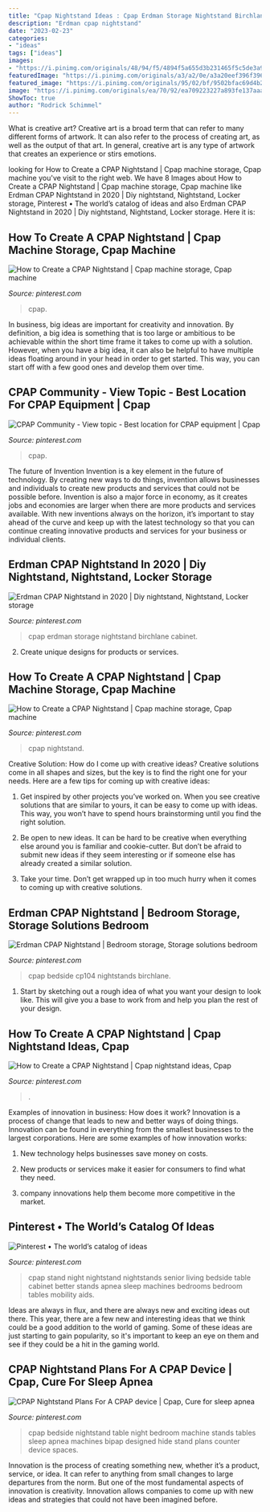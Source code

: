 ```yaml
---
title: "Cpap Nightstand Ideas : Cpap Erdman Storage Nightstand Birchlane Cabinet"
description: "Erdman cpap nightstand"
date: "2023-02-23"
categories:
- "ideas"
tags: ["ideas"]
images:
- "https://i.pinimg.com/originals/48/94/f5/4894f5a655d3b231465f5c5de3a9a0b2.jpg"
featuredImage: "https://i.pinimg.com/originals/a3/a2/0e/a3a20eef396f396e9ed77cb911e414ea.jpg"
featured_image: "https://i.pinimg.com/originals/95/02/bf/9502bfac69d4b2d9ad4d76d902ff83ca.jpg"
image: "https://i.pinimg.com/originals/ea/70/92/ea709223227a893fe137aaa720baa83d.png"
ShowToc: true
author: "Rodrick Schimmel"
---
```



What is creative art?
Creative art is a broad term that can refer to many different forms of artwork. It can also refer to the process of creating art, as well as the output of that art. In general, creative art is any type of artwork that creates an experience or stirs emotions.

	

		
looking for How to Create a CPAP Nightstand | Cpap machine storage, Cpap machine you've visit to the right web. We have 8 Images about How to Create a CPAP Nightstand | Cpap machine storage, Cpap machine like Erdman CPAP Nightstand in 2020 | Diy nightstand, Nightstand, Locker storage, Pinterest • The world’s catalog of ideas and also Erdman CPAP Nightstand in 2020 | Diy nightstand, Nightstand, Locker storage. Here it is:
		
    
## How To Create A CPAP Nightstand | Cpap Machine Storage, Cpap Machine

<img loading=lazy src="https://i.pinimg.com/originals/ea/70/92/ea709223227a893fe137aaa720baa83d.png" onerror="this.onerror=null;this.src='https://tse2.mm.bing.net/th?id=OIP.tUL-AxWH0FKES_spNBtFFwHaLG&amp;pid=15.1';" alt="How to Create a CPAP Nightstand | Cpap machine storage, Cpap machine">

_Source: pinterest.com_

>cpap. 

	

In business, big ideas are important for creativity and innovation. By definition, a big idea is something that is too large or ambitious to be achievable within the short time frame it takes to come up with a solution. However, when you have a big idea, it can also be helpful to have multiple ideas floating around in your head in order to get started. This way, you can start off with a few good ones and develop them over time.

    
## CPAP Community - View Topic - Best Location For CPAP Equipment | Cpap

<img loading=lazy src="https://i.pinimg.com/originals/48/94/f5/4894f5a655d3b231465f5c5de3a9a0b2.jpg" onerror="this.onerror=null;this.src='https://tse3.mm.bing.net/th?id=OIP.GQ9hb7Si5yA6REQYbwn07wAAAA&amp;pid=15.1';" alt="CPAP Community - View topic - Best location for CPAP equipment | Cpap">

_Source: pinterest.com_

>cpap. 

	

The future of Invention
Invention is a key element in the future of technology. By creating new ways to do things, invention allows businesses and individuals to create new products and services that could not be possible before. Invention is also a major force in economy, as it creates jobs and economies are larger when there are more products and services available. With new inventions always on the horizon, it’s important to stay ahead of the curve and keep up with the latest technology so that you can continue creating innovative products and services for your business or individual clients.

    
## Erdman CPAP Nightstand In 2020 | Diy Nightstand, Nightstand, Locker Storage

<img loading=lazy src="https://i.pinimg.com/originals/a3/a2/0e/a3a20eef396f396e9ed77cb911e414ea.jpg" onerror="this.onerror=null;this.src='https://tse3.mm.bing.net/th?id=OIP.kUJKf7rRTuEN4vR693Fp0AHaIZ&amp;pid=15.1';" alt="Erdman CPAP Nightstand in 2020 | Diy nightstand, Nightstand, Locker storage">

_Source: pinterest.com_

>cpap erdman storage nightstand birchlane cabinet. 

	

2. Create unique designs for products or services.

    
## How To Create A CPAP Nightstand | Cpap Machine Storage, Cpap Machine

<img loading=lazy src="https://i.pinimg.com/736x/ea/70/92/ea709223227a893fe137aaa720baa83d.jpg" onerror="this.onerror=null;this.src='https://tse1.mm.bing.net/th?id=OIP.3AFvsR6ySvIs_kfGfqwI0wHaLG&amp;pid=15.1';" alt="How to Create a CPAP Nightstand | Cpap machine storage, Cpap machine">

_Source: pinterest.com_

>cpap nightstand. 

	

Creative Solution: How do I come up with creative ideas?
Creative solutions come in all shapes and sizes, but the key is to find the right one for your needs. Here are a few tips for coming up with creative ideas:
1. Get inspired by other projects you’ve worked on. When you see creative solutions that are similar to yours, it can be easy to come up with ideas. This way, you won’t have to spend hours brainstorming until you find the right solution.

2. Be open to new ideas. It can be hard to be creative when everything else around you is familiar and cookie-cutter. But don’t be afraid to submit new ideas if they seem interesting or if someone else has already created a similar solution.

3. Take your time. Don’t get wrapped up in too much hurry when it comes to coming up with creative solutions.

    
## Erdman CPAP Nightstand | Bedroom Storage, Storage Solutions Bedroom

<img loading=lazy src="https://i.pinimg.com/736x/d3/de/a4/d3dea487ffb17cc432e14c94fce0a2e2.jpg" onerror="this.onerror=null;this.src='https://tse3.mm.bing.net/th?id=OIP.QQbjYgsTIABdBbNnW0JowgHaHa&amp;pid=15.1';" alt="Erdman CPAP Nightstand | Bedroom storage, Storage solutions bedroom">

_Source: pinterest.com_

>cpap bedside cp104 nightstands birchlane. 

	

1. Start by sketching out a rough idea of what you want your design to look like. This will give you a base to work from and help you plan the rest of your design.

    
## How To Create A CPAP Nightstand | Cpap Nightstand Ideas, Cpap

<img loading=lazy src="https://i.pinimg.com/736x/76/af/0d/76af0d170dfdffa29192c28a74be856d.jpg" onerror="this.onerror=null;this.src='https://tse3.mm.bing.net/th?id=OIP.AB63mwttt79EeTW_P0w0tQHaHa&amp;pid=15.1';" alt="How to Create a CPAP Nightstand | Cpap nightstand ideas, Cpap">

_Source: pinterest.com_

>. 

	

Examples of innovation in business: How does it work?
Innovation is a process of change that leads to new and better ways of doing things. Innovation can be found in everything from the smallest businesses to the largest corporations. Here are some examples of how innovation works:
1. New technology helps businesses save money on costs.

2. New products or services make it easier for consumers to find what they need.

3. company innovations help them become more competitive in the market.


    
## Pinterest • The World’s Catalog Of Ideas

<img loading=lazy src="https://s-media-cache-ak0.pinimg.com/564x/03/de/fa/03defa711895a46081c44017626cdce1.jpg" onerror="this.onerror=null;this.src='https://tse4.mm.bing.net/th?id=OIP.zWxINowVlAZ9yoVg-tO4qwHaHa&amp;pid=15.1';" alt="Pinterest • The world’s catalog of ideas">

_Source: pinterest.com_

>cpap stand night nightstand nightstands senior living bedside table cabinet better stands apnea sleep machines bedrooms bedroom tables mobility aids. 

	

Ideas are always in flux, and there are always new and exciting ideas out there. This year, there are a few new and interesting ideas that we think could be a good addition to the world of gaming. Some of these ideas are just starting to gain popularity, so it's important to keep an eye on them and see if they could be a hit in the gaming world.

    
## CPAP Nightstand Plans For A CPAP Device | Cpap, Cure For Sleep Apnea

<img loading=lazy src="https://i.pinimg.com/originals/95/02/bf/9502bfac69d4b2d9ad4d76d902ff83ca.jpg" onerror="this.onerror=null;this.src='https://tse2.mm.bing.net/th?id=OIP.vpC-JrtoUqeT4pLffMso9AAAAA&amp;pid=15.1';" alt="CPAP Nightstand Plans For A CPAP device | Cpap, Cure for sleep apnea">

_Source: pinterest.com_

>cpap bedside nightstand table night bedroom machine stands tables sleep apnea machines bipap designed hide stand plans counter device spaces. 

	

Innovation is the process of creating something new, whether it’s a product, service, or idea. It can refer to anything from small changes to large departures from the norm. But one of the most fundamental aspects of innovation is creativity. Innovation allows companies to come up with new ideas and strategies that could not have been imagined before.

